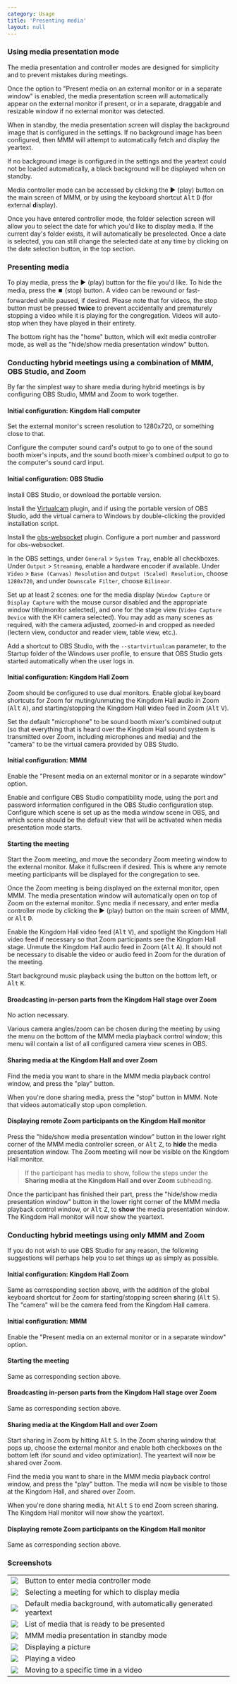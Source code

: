 ```yaml
---
category: Usage
title: 'Presenting media'
layout: null
---
```


### Using media presentation mode

The media presentation and controller modes are designed for simplicity and to prevent mistakes during meetings.

Once the option to "Present media on an external monitor or in a separate window" is enabled, the media presentation screen will automatically appear on the external monitor if present, or in a separate, draggable and resizable window if no external monitor was detected.

When in standby, the media presentation screen will display the background image that is configured in the settings. If no background image has been configured, then MMM will attempt to automatically fetch and display the yeartext.

If no background image is configured in the settings and the yeartext could not be loaded automatically, a black background will be displayed when on standby.

Media controller mode can be accessed by clicking the ▶️ (play) button on the main screen of MMM, or by using the keyboard shortcut <kbd>Alt</kbd> <kbd>D</kbd> (for external **d**isplay).

Once you have entered controller mode, the folder selection screen will allow you to select the date for which you'd like to display media. If the current day's folder exists, it will automatically be preselected. Once a date is selected, you can still change the selected date at any time by clicking on the date selection button, in the top section.

### Presenting media

To play media, press the ▶️ (play) button for the file you'd like. To hide the media, press the ⏹️ (stop) button. A video can be rewound or fast-forwarded while paused, if desired. Please note that for videos, the stop button must be pressed **twice** to prevent accidentally and prematurely stopping a video while it is playing for the congregation. Videos will auto-stop when they have played in their entirety.

The bottom right has the "home" button, which will exit media controller mode, as well as the "hide/show media presentation window" button.

### Conducting hybrid meetings using a combination of MMM, OBS Studio, and Zoom

By far the simplest way to share media during hybrid meetings is by configuring OBS Studio, MMM and Zoom to work together.

#### Initial configuration: Kingdom Hall computer

Set the external monitor's screen resolution to 1280x720, or something close to that.

Configure the computer sound card's output to go to one of the sound booth mixer's inputs, and the sound booth mixer's combined output to go to the computer's sound card input.

#### Initial configuration: OBS Studio

Install OBS Studio, or download the portable version.

Install the [Virtualcam](https://obsproject.com/forum/resources/obs-virtualcam.949/) plugin, and if using the portable version of OBS Studio, add the virtual camera to Windows by double-clicking the provided installation script.

Install the [obs-websocket](https://github.com/obsproject/obs-websocket) plugin. Configure a port number and password for obs-websocket.

In the OBS settings, under `General` > `System Tray`, enable all checkboxes. Under `Output` > `Streaming`, enable a hardware encoder if available. Under `Video` > `Base (Canvas) Resolution` and `Output (Scaled) Resolution`, choose `1280x720`, and under `Downscale Filter`, choose `Bilinear`.

Set up at least 2 scenes: one for the media display (`Window Capture` or `Display Capture` with the mouse cursor disabled and the appropriate window title/monitor selected), and one for the stage view (`Video Capture Device` with the KH camera selected). You may add as many scenes as required, with the camera adjusted, zoomed-in and cropped as needed (lectern view, conductor and reader view, table view, etc.).

Add a shortcut to OBS Studio, with the `--startvirtualcam` parameter, to the Startup folder of the Windows user profile, to ensure that OBS Studio gets started automatically when the user logs in.

#### Initial configuration: Kingdom Hall Zoom

Zoom should be configured to use dual monitors. Enable global keyboard shortcuts for Zoom for muting/unmuting the Kingdom Hall **a**udio in Zoom (<kbd>Alt</kbd> <kbd>A</kbd>), and starting/stopping the Kingdom Hall **v**ideo feed in Zoom (<kbd>Alt</kbd> <kbd>V</kbd>).

Set the default "microphone" to be sound booth mixer's combined output (so that everything that is heard over the Kingdom Hall sound system is transmitted over Zoom, including microphones and media) and the "camera" to be the virtual camera provided by OBS Studio.

#### Initial configuration: MMM

Enable the "Present media on an external monitor or in a separate window" option.

Enable and configure OBS Studio compatibility mode, using the port and password information configured in the OBS Studio configuration step. Configure which scene is set up as the media window scene in OBS, and which scene should be the default view that will be activated when media presentation mode starts.

#### Starting the meeting

Start the Zoom meeting, and move the secondary Zoom meeting window to the external monitor. Make it fullscreen if desired. This is where any remote meeting participants will be displayed for the congregation to see.

Once the Zoom meeting is being displayed on the external monitor, open MMM. The media presentation window will automatically open on top of Zoom on the external monitor. Sync media if necessary, and enter media controller mode by clicking the ▶️ (play) button on the main screen of MMM, or <kbd>Alt</kbd> <kbd>D</kbd>.

Enable the Kingdom Hall video feed (<kbd>Alt</kbd> <kbd>V</kbd>), and spotlight the Kingdom Hall video feed if necessary so that Zoom participants see the Kingdom Hall stage. Unmute the Kingdom Hall audio feed in Zoom (<kbd>Alt</kbd> <kbd>A</kbd>). It should not be necessary to disable the video or audio feed in Zoom for the duration of the meeting.

Start background music playback using the button on the bottom left, or <kbd>Alt</kbd> <kbd>K</kbd>.

#### Broadcasting in-person parts from the Kingdom Hall stage over Zoom

No action necessary.

Various camera angles/zoom can be chosen during the meeting by using the menu on the bottom of the MMM media playback control window; this menu will contain a list of all configured camera view scenes in OBS.

#### Sharing media at the Kingdom Hall and over Zoom

Find the media you want to share in the MMM media playback control window, and press the "play" button.

When you're done sharing media, press the "stop" button in MMM. Note that videos automatically stop upon completion.

#### Displaying remote Zoom participants on the Kingdom Hall monitor

Press the "hide/show media presentation window" button in the lower right corner of the MMM media controller screen, or <kbd>Alt</kbd> <kbd>Z</kbd>, to **hide** the media presentation window. The Zoom meeting will now be visible on the Kingdom Hall monitor.

<blockquote>If the participant has media to show, follow the steps under the <strong>Sharing media at the Kingdom Hall and over Zoom</strong> subheading.</blockquote>

Once the participant has finished their part, press the "hide/show media presentation window" button in the lower right corner of the MMM media playback control window, or <kbd>Alt</kbd> <kbd>Z</kbd>, to **show** the media presentation window. The Kingdom Hall monitor will now show the yeartext.


### Conducting hybrid meetings using only MMM and Zoom

If you do not wish to use OBS Studio for any reason, the following suggestions will perhaps help you to set things up as simply as possible.

#### Initial configuration: Kingdom Hall Zoom

Same as corresponding section above, with the addition of the global keyboard shortcut for Zoom for starting/stopping screen **s**haring (<kbd>Alt</kbd> <kbd>S</kbd>). The "camera" will be the camera feed from the Kingdom Hall camera.

#### Initial configuration: MMM

Enable the "Present media on an external monitor or in a separate window" option.

#### Starting the meeting

Same as corresponding section above.

#### Broadcasting in-person parts from the Kingdom Hall stage over Zoom

Same as corresponding section above.

#### Sharing media at the Kingdom Hall and over Zoom

Start sharing in Zoom by hitting <kbd>Alt</kbd> <kbd>S</kbd>. In the Zoom sharing window that pops up, choose the external monitor and enable both checkboxes on the bottom left (for sound and video optimization). The yeartext will now be shared over Zoom.

Find the media you want to share in the MMM media playback control window, and press the "play" button. The media will now be visible to those at the Kingdom Hall, and shared over Zoom.

When you're done sharing media, hit <kbd>Alt</kbd> <kbd>S</kbd> to end Zoom screen sharing. The Kingdom Hall monitor will now show the yeartext.

#### Displaying remote Zoom participants on the Kingdom Hall monitor

Same as corresponding section above.

### Screenshots

<table class="showcase">
<tr>
<td><a href="https://github.com/sircharlo/meeting-media-manager/blob/master/docs/screenshots/launch-presentation-mode.png?raw=true" target="_blank"><img src="https://github.com/sircharlo/meeting-media-manager/blob/master/docs/screenshots/launch-presentation-mode.png?raw=true"></a></td>
<td>Button to enter media controller mode</td>
</tr>
<tr>
<td><a href="https://github.com/sircharlo/meeting-media-manager/blob/master/docs/screenshots/meeting-picker.png?raw=true" target="_blank"><img src="https://github.com/sircharlo/meeting-media-manager/blob/master/docs/screenshots/meeting-picker.png?raw=true"></a></td>
<td>Selecting a meeting for which to display media</td>
</tr>
<tr>
<td><a href="https://github.com/sircharlo/meeting-media-manager/blob/master/docs/screenshots/default-background.png?raw=true" target="_blank"><img src="https://github.com/sircharlo/meeting-media-manager/blob/master/docs/screenshots/default-background.png?raw=true"></a></td>
<td>Default media background, with automatically generated yeartext</td>
</tr>
<tr>
<td><a href="https://github.com/sircharlo/meeting-media-manager/blob/master/docs/screenshots/media-list.png?raw=true" target="_blank"><img src="https://github.com/sircharlo/meeting-media-manager/blob/master/docs/screenshots/media-list.png?raw=true"></a></td>
<td>List of media that is ready to be presented</td>
</tr>
<tr>
<td><a href="https://github.com/sircharlo/meeting-media-manager/blob/master/docs/screenshots/standby-mode.png?raw=true" target="_blank"><img src="https://github.com/sircharlo/meeting-media-manager/blob/master/docs/screenshots/standby-mode.png?raw=true"></a></td>
<td>MMM media presentation in standby mode</td>
</tr>
<tr>
<td><a href="https://github.com/sircharlo/meeting-media-manager/blob/master/docs/screenshots/play-picture.png?raw=true" target="_blank"><img src="https://github.com/sircharlo/meeting-media-manager/blob/master/docs/screenshots/play-picture.png?raw=true"></a></td>
<td>Displaying a picture</td>
</tr>
<tr>
<td><a href="https://github.com/sircharlo/meeting-media-manager/blob/master/docs/screenshots/video-playing.png?raw=true" target="_blank"><img src="https://github.com/sircharlo/meeting-media-manager/blob/master/docs/screenshots/video-playing.png?raw=true"></a></td>
<td>Playing a video</td>
</tr>
<tr>
<td><a href="https://github.com/sircharlo/meeting-media-manager/blob/master/docs/screenshots/video-scrub.png?raw=true" target="_blank"><img src="https://github.com/sircharlo/meeting-media-manager/blob/master/docs/screenshots/video-scrub.png?raw=true"></a></td>
<td>Moving to a specific time in a video</td>
</tr>
</table>
